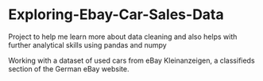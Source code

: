 # Exploring-Ebay-Car-Sales-Data
Project to help me learn more about data cleaning and also helps with further analytical skills using pandas and numpy

Working with a dataset of used cars from eBay Kleinanzeigen, a classifieds section of the German eBay website.

